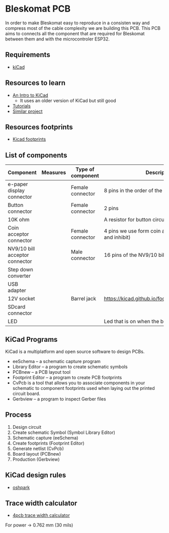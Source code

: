 # Bleskomat PCB

In order to make Bleskomat easy to reproduce in a consisten way and compress most of the cable complexity we are building this PCB. This PCB aims to connects all the component that are required for Bleskomat between them and with the microcontroler ESP32.

## Requirements
- [kiCad](https://kicad-pcb.org/)

## Resources to learn
- [An Intro to KiCad](https://www.youtube.com/watch?v=vaCVh2SAZY4&list=PL3bNyZYHcRSUhUXUt51W6nKvxx2ORvUQB)
  - It uses an older version of KiCad but still good
- [Tutorials](https://kicad-pcb.org/help/tutorials/)
- [Similar project](https://github.com/RuiSantosdotme/ESP32-Weather-Shield-PCB)


## Resources footprints

- [Kicad footprints](https://kicad.github.io/footprints/)
## List of components

| Component                      | Measures | Type of component | Description / Notes                                              |
|--------------------------------|----------|-------------------|------------------------------------------------------------------|
| e-paper display connector      |          | Female connector  | 8 pins in the order of the e-paper screen pinout                 |
| Button connector               |          | Female connector  | 2 pins                                                           |
| 10K ohm                        |          |                   | A resistor for button circuit                                    |
| Coin acceptor connector        |          | Female connector  | 4 pins we use form coin acceptor (power, gnd, coina and inhibit) |
| NV9/10 bill acceptor connector |          | Male connector    | 16 pins of the NV9/10 bill acceptor                              |
| Step down converter            |          |                   |                                                                  |
| USB adapter                    |          |                   |                                                                  |
| 12V socket                     |          | Barrel jack       | https://kicad.github.io/footprints/Connector_BarrelJack          |
| SDcard connector               |          |                   |                                                                  |
| LED                            |          |                   | Led that is on when the board is powered                         |


## KiCad Programs
KiCad is a multiplatform and open source software to design PCBs.


- eeSchema – a schematic capture program
- Library Editor – a program to create schematic symbols
- PCBnew – a PCB layout tool
- Footprint Editor – a program to create PCB footprints
- CvPcb is a tool that allows you to associate components in your schematic to component footprints used when laying out the printed circuit board.
- Gerbview – a program to inspect Gerber files


## Process
1. Design circuit
2. Create schematic Symbol (Symbol Library Editor)
3. Schematic capture (eeSchema)
4. Create footprints (Footprint Editor)
5. Generate netlist (CvPcb)
6. Board layout (PCBnew)
7. Production (Gerbview)


## KiCad design rules

- [oshpark](https://docs.oshpark.com/design-tools/kicad/kicad-design-rules/)

## Trace width calculator

- [4pcb trace width calculator](https://www.4pcb.com/trace-width-calculator.html)

For power -> 0.762 mm (30 mils)
